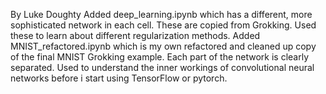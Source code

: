 By Luke Doughty
Added deep_learning.ipynb which has a different, more sophisticated network in each cell. These are copied from Grokking. Used these to learn about different regularization methods.
Added MNIST_refactored.ipynb which is my own refactored and cleaned up copy of the final MNIST Grokking example. Each part of the network is clearly separated. Used to understand the inner workings of convolutional neural networks before i start using TensorFlow or pytorch.
